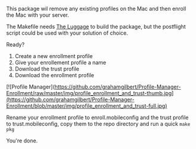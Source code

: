 This package wil remove any existing profiles on the Mac and then enroll the Mac with your server.

The Makefile needs [The Luggage](https://github.com/unixorn/luggage) to build the package, but the postflight script could be used with your solution of choice.

Ready?

1.	Create a new enrollment profile
2. Give your enrollement profile a name
3. Download the trust profile
4. Download the enrollment profile

[![Profile Manager](https://github.com/grahamgilbert/Profile-Manager-Enrollment/raw/master/img/profile_enrollment_and_trust-thumb.jpg](https://github.com/grahamgilbert/Profile-Manager-Enrollment/blob/master/img/profile_enrollment_and_trust-full.jpg)

Rename your enrollment profile to enroll.mobileconfig and the trust profile to trust.mobileconfig, copy them to the repo directory and run a quick `make pkg`
	
You're done.